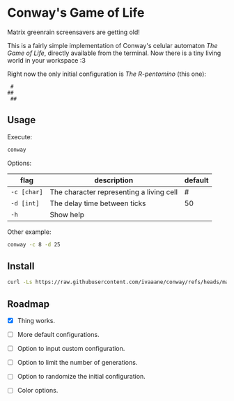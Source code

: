 # Conway's Game of Life

Matrix greenrain screensavers are getting old!

This is a fairly simple implementation of Conway's celular automaton *The Game of Life*, directly available from the terminal. Now there is a tiny living world in your workspace :3

Right now the only initial configuration is *The R-pentomino* (this one):

```
 #
##
 ##
```

## Usage

Execute:

```sh
conway
```

Options:

| flag      | description                              | default |
|-----------|------------------------------------------|---------|
|`-c [char]`| The character representing a living cell | #       |
|`-d [int]` | The delay time between ticks             | 50      |
|`-h`       | Show help                                |         |

Other example:

```sh
conway -c 8 -d 25
```

## Install

```sh
curl -Ls https://raw.githubusercontent.com/ivaaane/conway/refs/heads/main/install.sh | bash
```

## Roadmap

- [x] Thing works.

- [ ] More default configurations.

- [ ] Option to input custom configuration.

- [ ] Option to limit the number of generations.

- [ ] Option to randomize the initial configuration.

- [ ] Color options.
